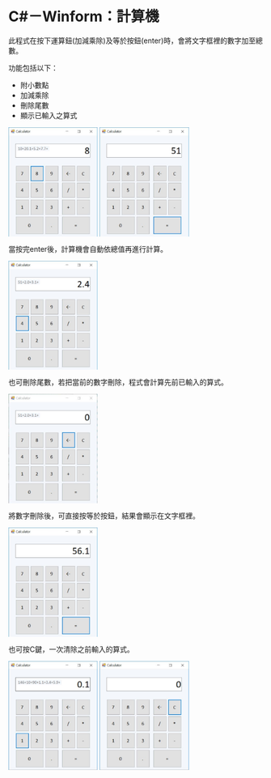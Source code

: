
# C#－Winform：計算機
此程式在按下運算鈕(加減乘除)及等於按鈕(enter)時，會將文字框裡的數字加至總數。

功能包括以下：
*   附小數點
*   加減乘除
*   刪除尾數
*   顯示已輸入之算式

<img src="https://github.com/peishinjhuang/calculator/blob/master/calculator_pic/1.JPG" width = "35%" height = "35%" alt="圖1" align=center />


<img src="https://github.com/peishinjhuang/calculator/blob/master/calculator_pic/2.JPG" width = "35%" height = "35%" alt="圖2" align=center />


當按完enter後，計算機會自動依總值再進行計算。

<img src="https://github.com/peishinjhuang/calculator/blob/master/calculator_pic/3.JPG" width = "35%" height = "35%" alt="圖3" align=center />


也可刪除尾數，若把當前的數字刪除，程式會計算先前已輸入的算式。

<img src="https://github.com/peishinjhuang/calculator/blob/master/calculator_pic/4.JPG" width = "35%" height = "35%" alt="圖4" align=center />


將數字刪除後，可直接按等於按鈕，結果會顯示在文字框裡。

<img src="https://github.com/peishinjhuang/calculator/blob/master/calculator_pic/5.JPG" width = "35%" height = "35%" alt="圖5" align=center />


也可按C鍵，一次清除之前輸入的算式。

<img src="https://github.com/peishinjhuang/calculator/blob/master/calculator_pic/6.JPG" width = "35%" height = "35%" alt="圖6" align=center />

<img src="https://github.com/peishinjhuang/calculator/blob/master/calculator_pic/7.JPG" width = "35%" height = "35%" alt="圖7" align=center />
